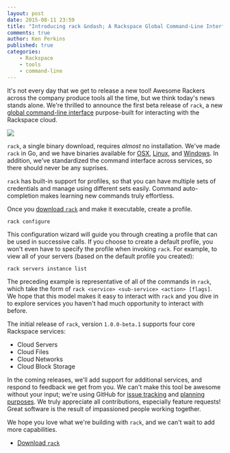 ```yaml
---
layout: post
date: 2015-08-11 23:59
title: "Introducing rack &ndash; A Rackspace Global Command-Line Interface"
comments: true
author: Ken Perkins
published: true
categories:
    - Rackspace
    - tools
    - command-line
---
```


It's not every day that we get to release a new tool! Awesome Rackers across the company produce tools all the time, but we think today's news stands alone. We're thrilled to announce the first beta release of `rack`, a new [global command-line interface](https://developer.rackspace.com/docs/rack-cli) purpose-built for interacting with the Rackspace cloud.

<img class="blog-post" src="{% asset_path 2015-08-11-introducing-rack-global-cli/rack.gif %}"/>

<!-- more -->

`rack`, a single binary download, requires _almost_ no installation. We've made `rack` in Go, and we have binaries available for [OSX](https://ec4a542dbf90c03b9f75-b342aba65414ad802720b41e8159cf45.ssl.cf5.rackcdn.com/1.0.0-beta.1/Darwin/amd64/rack), [Linux](https://ec4a542dbf90c03b9f75-b342aba65414ad802720b41e8159cf45.ssl.cf5.rackcdn.com/1.0.0-beta.1/Linux/amd64/rack), and [Windows](https://ec4a542dbf90c03b9f75-b342aba65414ad802720b41e8159cf45.ssl.cf5.rackcdn.com/1.0.0-beta.1/Windows/amd64/rack.exe). In addition, we've standardized the command interface across services, so there should never be any suprises.

`rack` has built-in support for profiles, so that you can have multiple sets of credentials and manage using different sets easily. Command auto-completion makes learning new commands truly effortless.

Once you [download `rack`](https://developer.rackspace.com/docs/rack-cli) and make it executable, create a profile.

```
rack configure
```

This configuration wizard will guide you through creating a profile that can be used in successive calls. If you choose to create a default profile, you won't even have to specify the profile when invoking `rack`. For example, to view all of your servers (based on the default profile you created):

```
rack servers instance list
```

The preceding example is representative of all of the commands in `rack`, which take the form of `rack <service> <sub-service> <action> [flags]`. We hope that this model makes it easy to interact with `rack` and you dive in to explore services you haven't had much opportunity to interact with before.

The initial release of `rack`, version `1.0.0-beta.1` supports four core Rackspace services:

- Cloud Servers
- Cloud Files
- Cloud Networks
- Cloud Block Storage

In the coming releases, we'll add support for additional services, and respond to feedback we get from you. We can't make this tool be awesome without your input; we're using GitHub for [issue tracking](https://github.com/rackspace/rack/issues) and [planning purposes](https://github.com/rackspace/rack/milestones). We truly appreciate all contributions, especially feature requests! Great software is the result of impassioned people working together.

We hope you love what we're building with `rack`, and we can't wait to add more capabilities.

- [Download `rack`](https://developer.rackspace.com/docs/rack-cli/#quickstart)